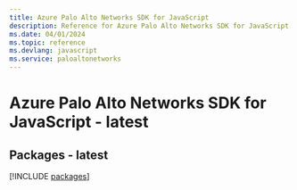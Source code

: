 ```yaml
---
title: Azure Palo Alto Networks SDK for JavaScript
description: Reference for Azure Palo Alto Networks SDK for JavaScript
ms.date: 04/01/2024
ms.topic: reference
ms.devlang: javascript
ms.service: paloaltonetworks
---
```

# Azure Palo Alto Networks SDK for JavaScript - latest
## Packages - latest
[!INCLUDE [packages](palo-alto-networks-index.md)]